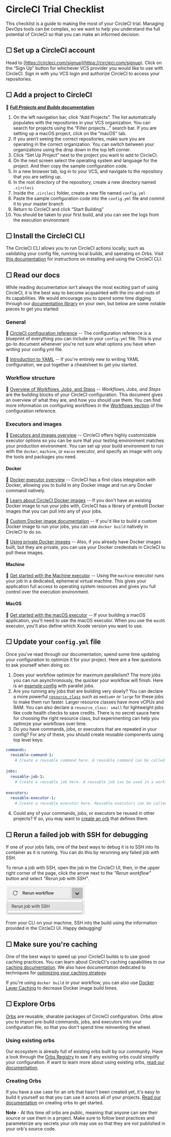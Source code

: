 # CircleCI Trial Checklist
This checklist is a guide to making the most of your CircleCI trial. Managing DevOps tools can be complex, so we want to help you understand the full potential of CircleCI so that you can make an informed decision.


## &#9744; Set up a CircleCI account
Head to [https://circleci.com/signup](https://circleci.com/signup). Click on the “Sign Up” button for whichever VCS provider you would like to use with CircleCI. Sign in with you VCS login and authorize CircleCI to access your repositories.


## &#9744; Add a project to CircleCI
:page_facing_up: [__Full _Projects and Builds_ documentation__](https://circleci.com/docs/2.0/project-build/#section=getting-started)

1. On the left navigation bar, click “Add Projects”. The list automatically populates with the repositories in your VCS organization. You can search for projects using the “Filter projects…” search bar. If you are setting up a macOS project, click on the “macOS” tab.
2. If you aren’t seeing the correct repositories, make sure you are operating in the correct organization. You can switch between your organizations using the drop down in the top left corner.
3. Click “Set Up Project” next to the project you want to add to CircleCI.
4. On the next screen select the operating system and language for the project. And then copy the sample configuration code.
5. In a new browser tab, log in to your VCS, and navigate to the repository that you are setting up.
6. In the root directory of the repository, create a new directory named `.circleci`
7. Inside the `.circleci` folder, create a new file named `config.yml`
8. Paste the sample configuration code into the `config.yml` file and commit it to your master branch
9. Return to CircleCI and click “Start Building”
10. You should be taken to your first build, and you can see the logs from the execution environment


## &#9744; Install the CircleCI CLI
The CircleCI CLI allows you to run CircleCI actions locally, such as validating your config file, running local builds, and operating on Orbs. Visit [this documentation](https://circleci.com/docs/2.0/local-cli/#section=configuration) for instructions on installing and using the CircleCI CLI.


## &#9744; Read our docs
While reading documentation isn't always the most exciting part of using CircleCI, it is the best way to become acquainted with the ins-and-outs of its capabilities. We would encourage you to spend some time digging through our [documentation library](https://circleci.com/docs) on your own, but below are some notable pieces to get you started:


### General

:page_facing_up: [CircleCI configuration reference](https://circleci.com/docs/2.0/configuration-reference/#section=configuration) -- The configuration reference is a blueprint of everything you can include in your `config.yml` file. This is your go-to document whenever you're not sure what options you have when writing your config.yml file.


:page_facing_up: [Introduction to YAML](https://circleci.com/docs/2.0/writing-yaml/#section=configuration) -- If you're entirely new to writing YAML configuration, we put together a cheatsheet to get you started.


### Workflow structure

:page_facing_up: [Overview of Workflows, Jobs, and Steps](https://circleci.com/docs/2.0/jobs-steps/) -- _Workflows, Jobs, and Steps_ are the building blocks of your CircleCI configuration. This document gives an overview of what they are, and how you should use them. You can find more information on configuring workflows in the [Workflows section](https://circleci.com/docs/2.0/configuration-reference/#workflows) of the configuration reference.


### Executors and images

:page_facing_up: [Executors and images overview](https://circleci.com/docs/2.0/executor-intro/#section=configuration) -- CircleCI offers highly customizable executor options so you can be sure that your testing environment matches your production environment. You can set up your build environment to run with the `docker`, `machine`, or `macos` executor, and specify an image with only the tools and packages you need.


#### Docker

:page_facing_up: [Docker executor overview](https://circleci.com/docs/2.0/executor-types/#using-docker) -- CircleCI has a first class integration with Docker, allowing you to build in any Docker image and run any Docker command natively.

:page_facing_up: [Learn about CircleCI Docker images](https://circleci.com/docs/2.0/circleci-images/#section=configuration) -- If you don't have an existing Docker image to run your jobs with, CircleCI has a library of prebuilt Docker images that you can pull into any of your jobs.

:page_facing_up: [Custom Docker image documentation](https://circleci.com/docs/2.0/custom-images/#section=configuration) -- If you'd like to build a custom Docker image to run your jobs, you can use `docker build` natively in CircleCI to do so.

:page_facing_up: [Using private Docker images](https://circleci.com/docs/2.0/private-images/#section=configuration) -- Also, if you already have Docker images built, but they are private, you can use your Docker credentials in CircleCI to pull these images.


#### Machine

:page_facing_up: [Get started with the Machine executor](https://circleci.com/docs/2.0/executor-types/#using-machine) -- Using the `machine` executor runs your job in a dedicated, ephemeral virtual machine. This gives your application full access to operating system resources and gives you full control over the execution environment.


#### MacOS

:page_facing_up: [Get started with the macOS executor](https://circleci.com/docs/2.0/executor-types/#using-macos) -- If your building a macOS application, you'll need to use the macOS executor. When you use the `macOS` executor, you'll also define which Xcode version you want to use.


## &#9744; Update your `config.yml` file

Once you've read through our documentation, spend some time updating your configuration to optimize it for your project. Here are a few questions to ask yourself when doing so:

1. Does your workflow optimize for maximum parallelism? The more jobs you can run asynchronously, the quicker your workflow will finish. Here is an [example config](https://circleci.com/docs/2.0/sample-config/#sample-configuration-with-parallel-jobs) with parallel jobs.
2. Are you running any jobs that are building very slowly? You can declare a more powerful [`resource_class`](https://circleci.com/docs/2.0/configuration-reference/#resource_class) such as `medium+` or `large` for these jobs to make them run faster. Larger resource classes have more vCPUs and RAM. You can also declare a `resource_class: small` for lightweight jobs like code health checks to save credits. There is no secret sauce here for choosing the right resource class, but experimenting can help you optimize your workflows over time.
3. Do you have commands, jobs, or executors that are repeated in your config? For any of these, you should create reusable components using top level keys:

```YAML
commands:
  reusable-command-1:
    # Create a reusable command here. A reusable command can be called as a step in a job.

jobs:
  reusable-job-1:
    # Create a reusable job here. A reusable job can be used in a workflow.

executors:
  reusable-executor-1:
    # Create a reusable executor here. Reusable executors can be called as the executor for any job.
```

4. Could any of your commands, jobs, or executors be reused in other projects? If so, you may want to [create an orb](#creating-orbs) that defines them.


## &#9744; Rerun a failed job with SSH for debugging

If one of your jobs fails, one of the best ways to debug it is to SSH into its container as it is running. You can do this by rerunning any failed job with SSH.

To rerun a job with SSH, open the job in the CircleCI UI, then, in the upper right corner of the page, click the arrow next to the _"Rerun workflow"_ button and select _"Rerun job with SSH"_.

<img src="/img/rerun-ssh.png" width="250px" />

From your CLI on your machine, SSH into the build using the information provided in the CircleCI UI. Happy debugging!


## &#9744; Make sure you're caching

One of the best ways to speed up your CircleCI builds is to use good caching practices. You can learn about CircleCI's caching capabilities in our [caching documentation](https://circleci.com/docs/2.0/caching/). We also have documentation dedicated to techniques for [optimizing your caching strategy](https://circleci.com/docs/2.0/optimizations/).

If you're using `docker build` in your workflow, you can also use [Docker Layer Caching](https://circleci.com/docs/2.0/docker-layer-caching/) to decrease Docker image build times.


## &#9744; Explore Orbs

[Orbs](https://circleci.com/orbs) are reusable, sharable packages of CircleCI configuration. Orbs allow you to import pre-build commands, jobs, and executors into your configuration file, so that you don't spend time reinventing the wheel.


### Using existing orbs

Our ecosystem is already full of existing orbs built by our community. Have a look through the [Orbs Registry](https://circleci.com/orbs/registry) to see if any existing orbs could simplify your configuration. If want to learn more about using existing orbs, [read our documentation](https://circleci.com/docs/2.0/using-orbs/#section=configuration).


### Creating Orbs

If you have a use case for an orb that hasn't been created yet, it's easy to build it yourself so that you can use it across all of your projects. [Read our documentation](https://circleci.com/docs/2.0/creating-orbs/#section=configuration) on creating orbs to get started.

**Note** - At this time _all_ orbs are public, meaning that anyone can see their source or use them in a project. Make sure to follow best practices and parameterize any secrets your orb may use so that they are not published in your orb's source code.
